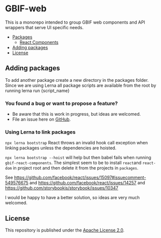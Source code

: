 # GBIF-web
This is a monorepo intended to group GBIF web components and API wrappers that serve UI specific needs.

<!-- TOC -->
- [Packages](#packages)
  - [React Components](./packages/react-components/README.md)
- [Adding packages](#adding-packages)
- [License](#license)
  <!-- /TOC -->

## Adding packages

To add another package create a new directory in the packages folder. Since we are using Lerna all package scripts are available from the root by running lerna run {script_name}

### You found a bug or want to propose a feature?

- Be aware that this is work in progress, but ideas are welcomed.
- File an issue here on [GitHub](https://github.com/gbif/gbif-web/issues/new).

### Using Lerna to link packages
`npx lerna bootstrap`
React throws an invalid hook call exception when linking packages unless the dependencies are hoisted.

`npx lerna bootstrap --hoist` will help but then babel fails when running `gbif-react-components`. The simplest seem to be to install `react`and `react-dom` in project root and then delete it from the projects in `packages`. 

See https://github.com/facebook/react/issues/15097#issuecomment-549576675 and https://github.com/facebook/react/issues/14257 and https://github.com/storybookjs/storybook/issues/10347

I would be happy to have a better solution, so ideas are very much welcomed.

## License

This repository is published under the [Apache License 2.0](LICENSE.md).